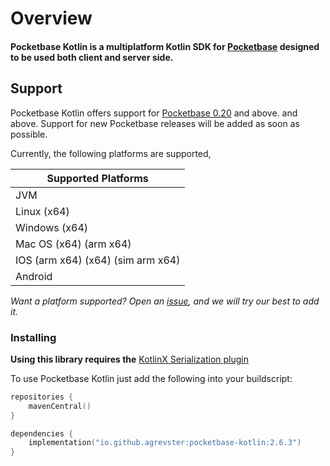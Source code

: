 # Overview

#### Pocketbase Kotlin is a multiplatform Kotlin SDK for [Pocketbase](https://pocketbase.io) designed to be used both client and server side.

## Support

Pocketbase Kotlin offers support for [Pocketbase 0.20](https://github.com/pocketbase/pocketbase/releases/tag/v0.20.0) and above.
and above.
Support for new Pocketbase releases will be added as soon as possible.

Currently, the following platforms are supported,

| Supported Platforms               |       
|-----------------------------------|       
| JVM                               |       
| Linux (x64)                       |       
| Windows (x64)                     |       
| Mac OS (x64) (arm x64)            |       
| IOS (arm x64) (x64) (sim arm x64) |
| Android                           |

*Want a platform supported? Open an [issue](https://github.com/agrevster/pocketbase-kotlin/issues), and we will try our
best to add it.*

### Installing

**Using this library requires the**
[KotlinX Serialization plugin](https://github.com/Kotlin/kotlinx.serialization#using-the-plugins-block)

To use Pocketbase Kotlin just add the following into your buildscript:
```kotlin
repositories {
    mavenCentral()
}

dependencies {
    implementation("io.github.agrevster:pocketbase-kotlin:2.6.3")
}
```              